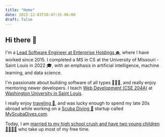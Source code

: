 ```yaml
---
title: "Home"
date: 2022-12-03T10:47:31-06:00
draft: false
---
```


## Hi there 👋

I'm a [Lead Software Engineer at Enterprise Holdings 🚘](https://www.linkedin.com/in/samtihen/), where I have worked since 2015. I completed a MS in CS at the University of Missouri - Saint Louis in 2022 🎓, with an emphasis in artificial intelligence, machine learning, and data science.

I'm passionate about building software of all types 🧑🏻‍💻, and really enjoy mentoring newer developers. I teach [Web Development (CSE 204A)](https://github.com/wustlcse204) at [Washington University in Saint Louis](https://wustl.edu/).

I really enjoy [traveling 🧳](https://www.deviantart.com/samtihen), and was lucky enough to spend my late 20s abroad while working on a [Scuba Diving 🤿](https://www.youtube.com/watch?v=3j4-ncvzolA) startup called [MyScubaDives.com](http://www.myscubadives.com).

Today, I am [married to my high school crush and have two young children 👨‍👩‍👦‍👦](https://www.flickr.com/people/samtihen/) who take up most of my free time.
